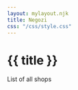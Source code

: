 ```yaml
---
layout: mylayout.njk
title: Negozi
css: "/css/style.css"
---
```


# {{ title }}

List of all shops


